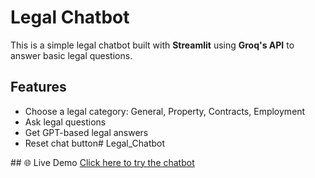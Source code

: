 #  Legal Chatbot

This is a simple legal chatbot built with **Streamlit** using **Groq's API** to answer basic legal questions.

##  Features

- Choose a legal category: General, Property, Contracts, Employment
- Ask legal questions
- Get GPT-based legal answers
- Reset chat button#   L e g a l _ C h a t b o t 
 

 ## 🌐 Live Demo
[Click here to try the chatbot]([https://your-link.streamlit.app](https://legalchatbot-4wkzg9jqfujgjmfq6toady.streamlit.app/))
